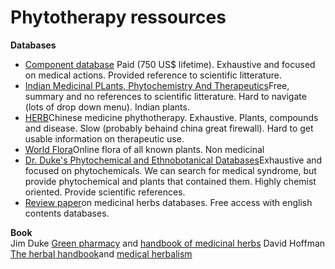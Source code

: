 # Phytotherapy ressources

**Databases**  
- [Component database](https://components.aromahead.com/) Paid (750 US$ lifetime). Exhaustive and focused on medical actions. Provided reference to scientific litterature.
- [Indian Medicinal PLants, Phytochemistry And Therapeutics](https://cb.imsc.res.in/imppat/)Free, summary and no references to scientific litterature. Hard to navigate (lots of drop down menu). Indian plants.
- [HERB](http://herb.ac.cn/)Chinese medicine phythotherapy. Exhaustive. Plants, compounds and disease. Slow (probably behaind china great firewall). Hard to get usable information on therapeutic use.
-  [World Flora](https://www.worldfloraonline.org/)Online flora of all known plants. Non medicinal
- [Dr. Duke's Phytochemical and Ethnobotanical Databases](https://phytochem.nal.usda.gov/)Exhaustive and focused on phytochemicals. We can search for medical syndrome, but provide phytochemical and plants that contained them. Highly chemist oriented. Provide scientific references.
-  [Review paper](https://academic.oup.com/database/article/doi/10.1093/database/baac110/6980759?login=false)on medicinal herbs databases. Free access with english contents databases.

**Book**  
Jim Duke [Green pharmacy](https://libgen.is/book/index.php?md5=3D177BE7714C67EB0EFCAE7792CD1F6B) and [handbook of medicinal herbs](https://ia800300.us.archive.org/25/items/HandbookOfMedicinalHerbsByJamesA.Duke/HandbookOfMedicinalHerbs.pdf)
David Hoffman [The herbal handbook](https://archive.org/details/herbalhandbooku00hoff)and [medical herbalism](https://archive.org/details/medicalherbalism0000hoff)


